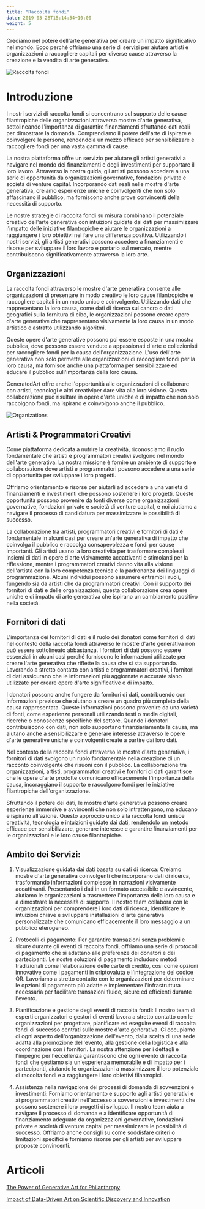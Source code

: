 ```yaml
---
title: "Raccolta fondi"
date: 2019-03-28T15:14:54+10:00
weight: 5
---
```


Crediamo nel potere dell'arte generativa per creare un impatto significativo nel mondo. Ecco perché offriamo una serie di servizi per aiutare artisti e organizzazioni a raccogliere capitali per diverse cause attraverso la creazione e la vendita di arte generativa.

![Raccolta fondi](/images/illustrations/fund-raising.png)

# Introduzione

I nostri servizi di raccolta fondi si concentrano sul supporto delle cause filantropiche delle organizzazioni attraverso mostre d'arte generativa, sottolineando l'importanza di garantire finanziamenti sfruttando dati reali per dimostrare la domanda. Comprendiamo il potere dell'arte di ispirare e coinvolgere le persone, rendendola un mezzo efficace per sensibilizzare e raccogliere fondi per una vasta gamma di cause.

La nostra piattaforma offre un servizio per aiutare gli artisti generativi a navigare nel mondo dei finanziamenti e degli investimenti per supportare il loro lavoro. Attraverso la nostra guida, gli artisti possono accedere a una serie di opportunità da organizzazioni governative, fondazioni private e società di venture capital. Incorporando dati reali nelle mostre d'arte generativa, creiamo esperienze uniche e coinvolgenti che non solo affascinano il pubblico, ma forniscono anche prove convincenti della necessità di supporto.

Le nostre strategie di raccolta fondi su misura combinano il potenziale creativo dell'arte generativa con intuizioni guidate dai dati per massimizzare l'impatto delle iniziative filantropiche e aiutare le organizzazioni a raggiungere i loro obiettivi nel fare una differenza positiva. Utilizzando i nostri servizi, gli artisti generativi possono accedere a finanziamenti e risorse per sviluppare il loro lavoro e portarlo sul mercato, mentre contribuiscono significativamente attraverso la loro arte.

## Organizzazioni

La raccolta fondi attraverso le mostre d'arte generativa consente alle organizzazioni di presentare in modo creativo le loro cause filantropiche e raccogliere capitali in un modo unico e coinvolgente. Utilizzando dati che rappresentano la loro causa, come dati di ricerca sul cancro o dati geografici sulla fornitura di cibo, le organizzazioni possono creare opere d'arte generative che rappresentano visivamente la loro causa in un modo artistico e astratto utilizzando algoritmi.

Queste opere d'arte generative possono poi essere esposte in una mostra pubblica, dove possono essere vendute a appassionati d'arte e collezionisti per raccogliere fondi per la causa dell'organizzazione. L'uso dell'arte generativa non solo permette alle organizzazioni di raccogliere fondi per la loro causa, ma fornisce anche una piattaforma per sensibilizzare ed educare il pubblico sull'importanza della loro causa.

GeneratedArt offre anche l'opportunità alle organizzazioni di collaborare con artisti, tecnologi e altri creativiper dare vita alla loro visione. Questa collaborazione può risultare in opere d'arte uniche e di impatto che non solo raccolgono fondi, ma ispirano e coinvolgono anche il pubblico.

![Organizations](/images/illustrations/blue.png)

## Artisti & Programmatori Creativi

Come piattaforma dedicata a nutrire la creatività, riconosciamo il ruolo fondamentale che artisti e programmatori creativi svolgono nel mondo dell'arte generativa. La nostra missione è fornire un ambiente di supporto e collaborazione dove artisti e programmatori possono accedere a una serie di opportunità per sviluppare i loro progetti.

Offriamo orientamento e risorse per aiutarli ad accedere a una varietà di finanziamenti e investimenti che possono sostenere i loro progetti. Queste opportunità possono provenire da fonti diverse come organizzazioni governative, fondazioni private e società di venture capital, e noi aiutiamo a navigare il processo di candidatura per massimizzare le possibilità di successo.

La collaborazione tra artisti, programmatori creativi e fornitori di dati è fondamentale in alcuni casi per creare un'arte generativa di impatto che coinvolga il pubblico e raccolga consapevolezza e fondi per cause importanti. Gli artisti usano la loro creatività per trasformare complessi insiemi di dati in opere d'arte visivamente accattivanti e stimolanti per la riflessione, mentre i programmatori creativi danno vita alla visione dell'artista con la loro competenza tecnica e la padronanza dei linguaggi di programmazione. Alcuni individui possono assumere entrambi i ruoli, fungendo sia da artisti che da programmatori creativi. Con il supporto dei fornitori di dati e delle organizzazioni, questa collaborazione crea opere uniche e di impatto di arte generativa che ispirano un cambiamento positivo nella società.

## Fornitori di dati

L'importanza dei fornitori di dati e il ruolo dei donatori come fornitori di dati nel contesto della raccolta fondi attraverso le mostre d'arte generativa non può essere sottolineato abbastanza. I fornitori di dati possono essere essenziali in alcuni casi perché forniscono le informazioni utilizzate per creare l'arte generativa che riflette la causa che si sta supportando. Lavorando a stretto contatto con artisti e programmatori creativi, i fornitori di dati assicurano che le informazioni più aggiornate e accurate siano utilizzate per creare opere d'arte significative e di impatto.

I donatori possono anche fungere da fornitori di dati, contribuendo con informazioni preziose che aiutano a creare un quadro più completo della causa rappresentata. Queste informazioni possono provenire da una varietà di fonti, come esperienze personali utilizzando testi o media digitali, ricerche o conoscenze specifiche del settore. Quando i donatori contribuiscono con dati, non solo supportano finanziariamente la causa, ma aiutano anche a sensibilizzare e generare interesse attraverso le opere d'arte generative uniche e coinvolgenti create a partire dai loro dati.

Nel contesto della raccolta fondi attraverso le mostre d'arte generativa, i fornitori di dati svolgono un ruolo fondamentale nella creazione di un racconto coinvolgente che risuoni con il pubblico. La collaborazione tra organizzazioni, artisti, programmatori creativi e fornitori di dati garantisce che le opere d'arte prodotte comunicano efficacemente l'importanza della causa, incoraggiano il supporto e raccolgono fondi per le iniziative filantropiche dell'organizzazione.

Sfruttando il potere dei dati, le mostre d'arte generativa possono creare esperienze immersive e avvincenti che non solo intrattengono, ma educano e ispirano all'azione. Questo approccio unico alla raccolta fondi unisce creatività, tecnologia e intuizioni guidate dai dati, rendendolo un metodo efficace per sensibilizzare, generare interesse e garantire finanziamenti per le organizzazioni e le loro cause filantropiche.

## Ambito dei Servizi:

1. Visualizzazione guidata dai dati basata su dati di ricerca: Creiamo mostre d'arte generativa coinvolgenti che incorporano dati di ricerca, trasformando informazioni complesse in narrazioni visivamente accattivanti. Presentando i dati in un formato accessibile e avvincente, aiutiamo le organizzazioni a trasmettere l'importanza della loro causa e a dimostrare la necessità di supporto. Il nostro team collabora con le organizzazioni per comprendere i loro dati di ricerca, identificare le intuizioni chiave e sviluppare installazioni d'arte generativa personalizzate che comunicano efficacemente il loro messaggio a un pubblico eterogeneo.

2. Protocolli di pagamento: Per garantire transazioni senza problemi e sicure durante gli eventi di raccolta fondi, offriamo una serie di protocolli di pagamento che si adattano alle preferenze dei donatori e dei partecipanti. Le nostre soluzioni di pagamento includono metodi tradizionali come l'elaborazione delle carte di credito, così come opzioni innovative come i pagamenti in criptovaluta e l'integrazione del codice QR. Lavoriamo a stretto contatto con le organizzazioni per determinare le opzioni di pagamento più adatte e implementare l'infrastruttura necessaria per facilitare transazioni fluide, sicure ed efficienti durante l'evento.

3. Pianificazione e gestione degli eventi di raccolta fondi: Il nostro team di esperti organizzatori e gestori di eventi lavora a stretto contatto con le organizzazioni per progettare, pianificare ed eseguire eventi di raccolta fondi di successo centrati sulle mostre d'arte generativa. Ci occupiamo di ogni aspetto dell'organizzazione dell'evento, dalla scelta di una sede adatta alla promozione dell'evento, alla gestione della logistica e alla coordinazione con i fornitori. La nostra attenzione per i dettagli e l'impegno per l'eccellenza garantiscono che ogni evento di raccolta fondi che gestiamo sia un'esperienza memorabile e di impatto per i partecipanti, aiutando le organizzazioni a massimizzare il loro potenziale di raccolta fondi e a raggiungere i loro obiettivi filantropici.

4. Assistenza nella navigazione dei processi di domanda di sovvenzioni e investimenti: Forniamo orientamento e supporto agli artisti generativi e ai programmatori creativi nell'accesso a sovvenzioni e investimenti che possono sostenere i loro progetti di sviluppo. Il nostro team aiuta a navigare il processo di domanda e a identificare opportunità di finanziamento adeguate da organizzazioni governative, fondazioni private e società di venture capital per massimizzare le possibilità di successo. Offriamo anche consigli su come soddisfare criteri o limitazioni specifici e forniamo risorse per gli artisti per sviluppare proposte convincenti.

# Articoli

[The Power of Generative Art for Philanthropy](https://medium.com/generatedart/the-power-of-generative-art-for-philanthropy-953d655dda08)

[Impact of Data-Driven Art on Scientific Discovery and Innovation](https://medium.com/generatedart/impact-of-data-driven-art-on-scientific-discovery-and-innovation-c60f126aeb65)

